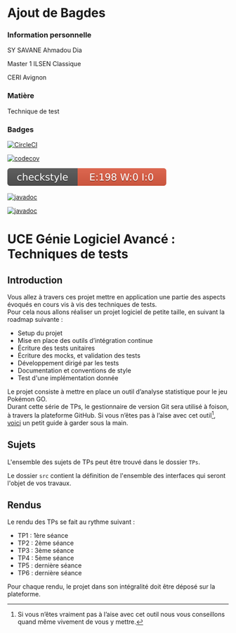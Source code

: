 # Ajout de Bagdes

### Information personnelle
SY SAVANE Ahmadou Dia

Master 1 ILSEN Classique

CERI Avignon

### Matière

Technique de test

### Badges

<!--[![CircleCI](https://circleci.com/gh/SYSAVANE73/ceri-m1-techniques-de-test.svg?style=svg&circle-token=15c59c33-632a-40d0-8a4f-ab6be7ddf9f6)](https://app.circleci.com/pipelines/github/SYSAVANE73/ceri-m1-techniques-de-test)-->

[![CircleCI](https://circleci.com/gh/SYSAVANE73/ceri-m1-techniques-de-test/tree/master.svg?style=svg)](https://circleci.com/gh/SYSAVANE73/ceri-m1-techniques-de-test/tree/master)

<!--[![Coverage Status](https://codecov.io/gh/SYSAVANE73/ceri-m1-techniques-de-test/badge.svg?branch=master)](https://coveralls.io/github/SYSVAANE73/ceri-m1-techniques-de-test?branch=master)-->

[![codecov](https://codecov.io/gh/SYSAVANE73/ceri-m1-techniques-de-test/branch/master/graph/badge.svg?token=W2A575BX62)](https://codecov.io/gh/SYSAVANE73/ceri-m1-techniques-de-test)

![Checkstyle](target/site/badges/checkstyle-result.svg)

[![javadoc](https://javadoc.io/badge2/org.springframework/spring-core/javadoc.svg)](https://javadoc.io/doc/org.springframework/spring-core) 

[![javadoc](https://javadoc.io/badge2/org.springframework/spring-core/javadoc.svg)](https://SYSAVANE73.github.io/ceri-m1-techniques-de-test/)



# UCE Génie Logiciel Avancé : Techniques de tests

## Introduction

Vous allez à travers ces projet mettre en application une partie des aspects évoqués en cours vis à vis des techniques de tests.  
Pour cela nous allons réaliser un projet logiciel de petite taille, en suivant la roadmap suivante : 
- Setup du projet
- Mise en place des outils d’intégration continue
- Écriture des tests unitaires
- Écriture des mocks, et validation des tests
- Développement dirigé par les tests
- Documentation et conventions de style
- Test d'une implémentation donnée

Le projet consiste à mettre en place un outil d’analyse statistique pour le jeu Pokémon GO.  
Durant cette série de TPs, le gestionnaire de version Git sera utilisé à foison, à travers la plateforme GitHub. Si vous n’êtes pas à l’aise avec cet outil[^1], [voici](http://rogerdudler.github.io/git-guide/) un petit guide à garder sous la main.

## Sujets

L'ensemble des sujets de TPs peut être trouvé dans le dossier `TPs`.

Le dossier `src` contient la définition de l'ensemble des interfaces qui seront l'objet de vos travaux.

## Rendus

Le rendu des TPs se fait au rythme suivant :

- TP1 : 1ère séance
- TP2 : 2ème séance
- TP3 : 3ème séance
- TP4 : 5ème séance
- TP5 : dernière séance
- TP6 : dernière séance

Pour chaque rendu, le projet dans son intégralité doit être déposé sur la plateforme.

[^1]: Si vous n’êtes vraiment pas à l’aise avec cet outil nous vous conseillons quand même vivement de vous y mettre.
